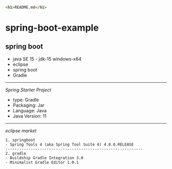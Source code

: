 ``` html
<h1>README.md</h1>
```

# spring-boot-example
## spring boot


- java SE 15 - jdk-15 windows-x64
- eclipse
- spring boot
- Gradle
------------------------------------------------------------
  *Spring Starter Project*
 - type: Gradle
 - Packaging: Jar
 - Language: Java
 - Java Version: 11
------------------------------------------------------------
  *eclipse market*
  ```
1. springboot
- Spring Tools 4 (aka Spring Tool Suite 4) 4.8.0.RELEASE
------------------------------------------------------------
2. gradle
- Buildship Gradle Integration 3.0
- Minimalist Gradle Editor 1.0.1
```
